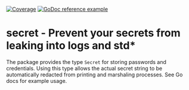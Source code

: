 [![Coverage](https://gocover.io/_badge/github.com/rsjethani/secret)](https://gocover.io/github.com/rsjethani/secret) [![GoDoc reference example](https://img.shields.io/badge/godoc-reference-blue.svg)](https://pkg.go.dev/github.com/rsjethani/secret)
# secret - Prevent your secrets from leaking into logs and std*
The package provides the type `Secret` for storing passwords and credentials. Using this type allows the actual secret string to be automatically redacted from printing and marshaling processes. See Go docs for example usage.
